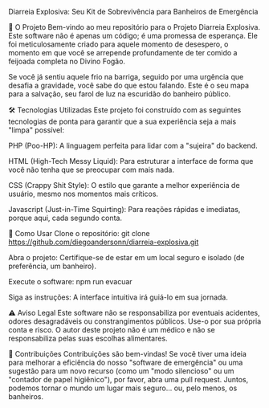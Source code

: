 Diarreia Explosiva: Seu Kit de Sobrevivência para Banheiros de Emergência

🚽 O Projeto
Bem-vindo ao meu repositório para o Projeto Diarreia Explosiva. Este software não é apenas um código; é uma promessa de esperança. Ele foi meticulosamente criado para aquele momento de desespero, o momento em que você se arrepende profundamente de ter comido a feijoada completa no Divino Fogão.

Se você já sentiu aquele frio na barriga, seguido por uma urgência que desafia a gravidade, você sabe do que estou falando. Este é o seu mapa para a salvação, seu farol de luz na escuridão do banheiro público.

🛠️ Tecnologias Utilizadas
Este projeto foi construído com as seguintes tecnologias de ponta para garantir que a sua experiência seja a mais "limpa" possível:

PHP (Poo-HP): A linguagem perfeita para lidar com a "sujeira" do backend.

HTML (High-Tech Messy Liquid): Para estruturar a interface de forma que você não tenha que se preocupar com mais nada.

CSS (Crappy Shit Style): O estilo que garante a melhor experiência de usuário, mesmo nos momentos mais críticos.

Javascript (Just-in-Time Squirting): Para reações rápidas e imediatas, porque aqui, cada segundo conta.

🚀 Como Usar
Clone o repositório: git clone https://github.com/diegoandersonn/diarreia-explosiva.git

Abra o projeto: Certifique-se de estar em um local seguro e isolado (de preferência, um banheiro).

Execute o software: npm run evacuar

Siga as instruções: A interface intuitiva irá guiá-lo em sua jornada.

⚠️ Aviso Legal
Este software não se responsabiliza por eventuais acidentes, odores desagradáveis ou constrangimentos públicos. Use-o por sua própria conta e risco. O autor deste projeto não é um médico e não se responsabiliza pelas suas escolhas alimentares.

🤝 Contribuições
Contribuições são bem-vindas! Se você tiver uma ideia para melhorar a eficiência do nosso "software de emergência" ou uma sugestão para um novo recurso (como um "modo silencioso" ou um "contador de papel higiênico"), por favor, abra uma pull request. Juntos, podemos tornar o mundo um lugar mais seguro... ou, pelo menos, os banheiros.
